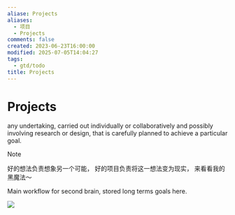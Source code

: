 ```yaml
---
aliase: Projects
aliases:
  - 项目
  - Projects
comments: false
created: 2023-06-23T16:00:00
modified: 2025-07-05T14:04:27
tags:
  - gtd/todo
title: Projects
---
```


# Projects

any undertaking, carried out individually or collaboratively and possibly involving research or design, that is carefully planned to achieve a particular goal.

> [!NOTE]
> 好的想法负责想象另一个可能，
> 好的项目负责将这一想法变为现实，
> 来看看我的黑魔法～

Main workflow for second brain, stored long terms goals here.

![](https://raw.githack.com/bGZo/assets/dev/2024/20241214214634.png)
